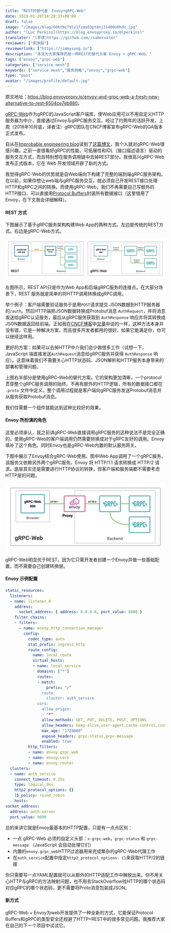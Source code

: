 ```yaml
---
title: "REST的替代者：Envoy+gRPC-Web"
date: 2019-01-28T14:20:33+08:00
draft: false
image: "/images/blog/006tNc79ly1fzma83pt8nj31400u0hdv.jpg"
author: "[Luc Perkins](https://blog.envoyproxy.io/@lperkins)"
translator: "[李琪]https://github.com//saberuster"
reviewer: ["宋净超"]
reviewerlink: ["https://jimmysong.io"]
description: "本文为大家推荐的是一种REST的替代方案 Envoy + gRPC-Web。"
tags: ["envoy","grpc-web"]
categories: ["service mesh"]
keywords: ["service mesh","服务网格","envoy","grpc-web"]
type: "post"
avatar: "/images/profile/default.jpg"
---
```


原文地址：<https://blog.envoyproxy.io/envoy-and-grpc-web-a-fresh-new-alternative-to-rest-6504ce7eb880>。

[gRPC-Web](https://www.npmjs.com/package/grpc-web)作为gRPC的JavaScript客户端库，使Web应用可以不用自定义HTTP服务器为中介，直接通过Envoy与gRPC服务交互。经过了约两年的活跃开发，上周（2018年10月底，译者注）gRPC团队在CNCF博客宣布gRPC-Web的GA版本正式发布。

自从在[Improbable engineering blog](https://improbable.io/games/blog)读到了[这篇博文](https://improbable.io/games/blog/grpc-web-moving-past-restjson-towards-type-safe-web-apis)，我个人就对gRPC-Web很感兴趣。之前一直很看好gRPC的性能、可拓展性和IDL（接口描述语言）驱动的服务交互方式，而且特别想在服务调用链中去掉REST部分。我很高兴gRPC-Web发布正式版本，它在 Web 开发领域开辟了新的方式。

我觉得gRPC-Web的优势就是自Web端向下构建了完整的端到端gRPC服务架构。在以前，如果你想让web端与gRPC服务交互，就必须自己开发REST接口处理HTTP和gRPC之间的转换。而使用gRPC-Web，我们不再需要自己写额外的HTTP接口，可以直接用[Protocol Buffers](https://developers.google.com/protocol-buffers/)封装所有数据接口（这里借用了Envoy，在下文我会详细解释）。

#### REST 方式

下图展示了基于gRPC服务架构构建Web App的两种方式。左边是传统的REST方式。右边是gRPC-Web方式。

![](005UD0i6ly1fzl31y3zjdj31jk0drdib.jpg)

左图所示，REST API只是作为Web App和后端gRPC服务的连接点。在大部分场景下，REST 服务就是简单的将HTTP调用转换成gRPC调用。

举个例子：客户端需要验证服务于是用`POST`请求提交 JSON数据到HTTP服务器的`/auth`。然后HTTP端把JSON数据转换成Protobuf消息 `AuthRequest`，并将消息发送给gRPC认证服务，最后从gRPC服务获取到 `AuthResponse` 响应并将其转换成JSON数据返回给前端。正如我在[CNCF博客](https://www.cncf.io/newsroom/blog/)中[文章](https://www.cncf.io/blog/2018/10/24/grpc-web-is-going-ga/)中说的一样，这种方法本身并没有错，它是一种解决方案，而且很多开发者都用的很好，如果它能满足你，你可以继续这样用。

更好的方案：如果可以去掉HTTP中介我们会少做很多工作（试想一下，JavaScript 端直接发送`AuthRequest`消息给gRPC服务并获得 `AuthResponse` 响应）。这意味着我们不需要关心HTTP状态码、JSON解析和HTTP服务本身带来的部署和管理问题。

上图右半部分是使用gRPC-Web的替代方案。它的架构更加清晰，一个protocol贯穿整个gRPC服务调用的始终。不再有额外的HTTP逻辑，所有的数据接口都在 `.proto` 文件中定义。整个调用过程就是客户端向gRPC服务发送Protobuf消息并从服务获取Protobuf消息。

我们仅需要一个组件就能达到这种比较好的效果。

#### Envoy 所扮演的角色

这里必须承认，我之前讲gRPC-Web直接调用gRPC服务的这种说法不是完全正确的。使用gRPC-Web的客户端调用仍然需要转换成对于gRPC友好的调用。Envoy填补了这个角色。同时Envoy也是gRPC-Web内置的默认服务网关。

下图中展示了Envoy结合gRPC-Web使用。图中Web App调用了一个gRPC服务，该服务又依赖另外两个gRPC服务。Envoy 将 HTTP/1.1 请求转换成 HTTP/2 请求。底层其实还是需要进行HTTP协议的转换，但客户端和服务端都不需要考虑HTTP层的问题。

![](005UD0i6ly1fzl32s48tnj31ep0lemyf.jpg)

gRPC-Web明显优于REST，因为它只需开发者创建一个Envoy并做一些基础配置，而不需要自己创建转换层。

#### Envoy 示例配置

```yaml
static_resources:
  listeners:
  - name: listener_0
    address:
      socket_address: { address: 0.0.0.0, port_value: 8080 }
    filter_chains:
    - filters:
      - name: envoy.http_connection_manager
        config:
          codec_type: auto
          stat_prefix: ingress_http
          route_config:
            name: local_route
            virtual_hosts:
            - name: local_service
              domains: ["*"]
              routes:
              - match:
                  prefix: "/”
                route:
                  cluster: auth_service
              cors:
                allow_origin:
                - "*"
                allow_methods: GET, PUT, DELETE, POST, OPTIONS
                allow_headers: keep-alive,user-agent,cache-control,content-type,content-transfer-encoding,x-accept-content-transfer-encoding,x-accept-response-streaming,x-user-agent,x-grpc-web
                max_age: "1728000"
                expose_headers: grpc-status,grpc-message
                enabled: true
          http_filters:
          - name: envoy.grpc_web
          - name: envoy.cors
          - name: envoy.router
  clusters:
  - name: auth_service
    connect_timeout: 0.25s
    type: logical_dns
    http2_protocol_options: {}
    lb_policy: round_robin
    hosts:
socket_address:
  address: auth-server
  port_value: 9090
```

总的来讲它就是Envoy最基本的HTTP配置，只是有一点点区别：

- 一点 gRPC-Web 必须的自定义头部：`x-grpc-web`，`grpc-status` 和 `grpc-message` （JavaScript 会自动处理它们）
- 内置的`envoy.grpc_web`HTTP过滤器用来完成繁杂的gRPC-Web代理工作
- 在`auth_service`配置中指定`http2_protocol_options: {}`来获取HTTP/2的链接

你只需要写一点YAML配置就可以从额外的HTTP适配工作中解脱出来。你不用关心HTTP与gRPC的方法映射问题，也不用去StackOverflow找HTTP的哪个状态码对应gRPC的哪个状态码，更不需要将Proto消息包装成JSON。

#### 新方式

gRPC-Web + Envoy为web开发提供了一种全新的方式，它能保证Protocol Buffers和gRPC的类型安全还规避了HTTP+REST中的很多常见问题。我推荐大家在自己的下一个项目中试试它。
